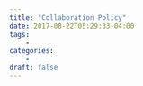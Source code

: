 ```yaml
---
title: "Collaboration Policy"
date: 2017-08-22T05:29:33-04:00
tags:
    -
categories:
    -
draft: false
---
```



